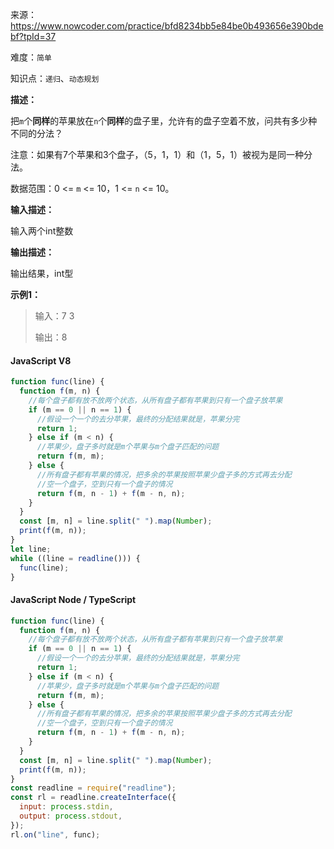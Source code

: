 来源：<https://www.nowcoder.com/practice/bfd8234bb5e84be0b493656e390bdebf?tpId=37>

难度：`简单`

知识点：`递归`、`动态规划`

**描述：**

把`m`个**同样**的苹果放在`n`个**同样**的盘子里，允许有的盘子空着不放，问共有多少种不同的分法？

注意：如果有7个苹果和3个盘子，（5，1，1）和（1，5，1）被视为是同一种分法。

数据范围：0 <= `m` <= 10，1 <= `n` <= 10。

**输入描述：**

输入两个int整数

**输出描述：**

输出结果，int型

**示例1：**

> 输入：7 3
>
> 输出：8

<!-- tabs:start -->

#### **JavaScript V8**

```javascript
function func(line) {
  function f(m, n) {
    //每个盘子都有放不放两个状态，从所有盘子都有苹果到只有一个盘子放苹果
    if (m == 0 || n == 1) {
      //假设一个一个的去分苹果，最终的分配结果就是，苹果分完
      return 1;
    } else if (m < n) {
      //苹果少，盘子多时就是m个苹果与m个盘子匹配的问题
      return f(m, m);
    } else {
      //所有盘子都有苹果的情况，把多余的苹果按照苹果少盘子多的方式再去分配
      //空一个盘子，空到只有一个盘子的情况
      return f(m, n - 1) + f(m - n, n);
    }
  }
  const [m, n] = line.split(" ").map(Number);
  print(f(m, n));
}
let line;
while ((line = readline())) {
  func(line);
}
```

#### **JavaScript Node / TypeScript**

```javascript
function func(line) {
  function f(m, n) {
    //每个盘子都有放不放两个状态，从所有盘子都有苹果到只有一个盘子放苹果
    if (m == 0 || n == 1) {
      //假设一个一个的去分苹果，最终的分配结果就是，苹果分完
      return 1;
    } else if (m < n) {
      //苹果少，盘子多时就是m个苹果与m个盘子匹配的问题
      return f(m, m);
    } else {
      //所有盘子都有苹果的情况，把多余的苹果按照苹果少盘子多的方式再去分配
      //空一个盘子，空到只有一个盘子的情况
      return f(m, n - 1) + f(m - n, n);
    }
  }
  const [m, n] = line.split(" ").map(Number);
  print(f(m, n));
}
const readline = require("readline");
const rl = readline.createInterface({
  input: process.stdin,
  output: process.stdout,
});
rl.on("line", func);
```

<!-- tabs:end -->

